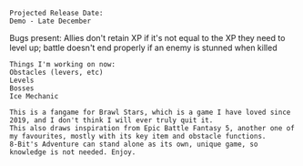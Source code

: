 ```
Projected Release Date:
Demo - Late December
```

Bugs present:
Allies don't retain XP if it's not equal to the XP they need to level up; battle doesn't end properly if an enemy is stunned when killed
```
Things I'm working on now:
Obstacles (levers, etc)
Levels
Bosses
Ice Mechanic
```
```
This is a fangame for Brawl Stars, which is a game I have loved since 2019, and I don't think I will ever truly quit it.
This also draws inspiration from Epic Battle Fantasy 5, another one of my favourites, mostly with its key item and obstacle functions.
8-Bit's Adventure can stand alone as its own, unique game, so knowledge is not needed. Enjoy.
```
